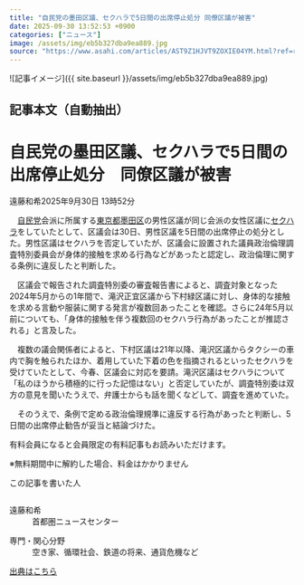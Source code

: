 ```yaml
---
title: "自民党の墨田区議、セクハラで5日間の出席停止処分 同僚区議が被害"
date: 2025-09-30 13:52:53 +0900
categories: ["ニュース"]
image: /assets/img/eb5b327dba9ea889.jpg
source: "https://www.asahi.com/articles/AST9Z1HJVT9ZOXIE04YM.html?ref=rss"
---
```


![記事イメージ]({{ site.baseurl }}/assets/img/eb5b327dba9ea889.jpg)

## 記事本文（自動抽出）
<div><main role="main" id="main"><p></p><div class="y_Qv3"><h1>自民党の墨田区議、セクハラで5日間の出席停止処分　同僚区議が被害</h1><p class="mhPng"><span class="H8KYB">遠藤和希</span><span class="UDj4P"><time datetime="2025-09-30T04:52:53.000Z">2025年9月30日 13時52分</time></span></p></div><p id="gsm_above_SnsUtilityArea"></p><p x-component-name="CommentHeadline" x-component-data='{"commentCount":0,"commentators":[],"mode":"pc"}'></p><div class="nfyQp"><p>　<a href="//www.asahi.com/topics/word/%E8%87%AA%E6%B0%91%E5%85%9A.html" title="自民党 のトピックスを開く" class="eWgMZ">自民党</a>会派に所属する<a href="http://www.asahi.com/area/tokyo/" title="東京都 のトピックスを開く" class="eWgMZ">東京都</a><a href="//www.asahi.com/topics/word/%E5%A2%A8%E7%94%B0%E5%8C%BA.html" title="墨田区 のトピックスを開く" class="eWgMZ">墨田区</a>の男性区議が同じ会派の女性区議に<a href="//www.asahi.com/topics/word/%E3%82%BB%E3%82%AF%E3%82%B7%E3%83%A3%E3%83%AB%E3%83%BB%E3%83%8F%E3%83%A9%E3%82%B9%E3%83%A1%E3%83%B3%E3%83%88.html" title="セクハラ のトピックスを開く" class="eWgMZ">セクハラ</a>をしていたとして、区議会は30日、男性区議を5日間の出席停止の処分とした。男性区議はセクハラを否定していたが、区議会に設置された議員政治倫理調査特別委員会が身体的接触を求める行為などがあったと認定し、政治倫理に関する条例に違反したと判断した。</p><p>　区議会で報告された調査特別委の審査報告書によると、調査対象となった2024年5月からの1年間で、滝沢正宜区議から下村緑区議に対し、身体的な接触を求める言動や服装に関する発言が複数回あったことを確認。さらに24年5月以前についても、「身体的接触を伴う複数回のセクハラ行為があったことが推認される」と言及した。</p><p>　複数の議会関係者によると、下村区議は21年以降、滝沢区議からタクシーの車内で胸を触られたほか、着用していた下着の色を指摘されるといったセクハラを受けていたとして、今春、区議会に対応を要請。滝沢区議はセクハラについて「私のほうから積極的に行った記憶はない」と否定していたが、調査特別委は双方の意見を聞いたうえで、弁護士からも話を聞くなどして、調査を進めていた。</p><p>　そのうえで、条例で定める政治倫理規準に違反する行為があったと判断し、5日間の出席停止勧告が妥当と結論づけた。</p><p id="_gtm_LastLine"></p></div><p></p><div class="NbZMW"><div class="PxAm1"><p>有料会員になると会員限定の<span>有料記事もお読みいただけます。</span></p></div><p class="eQShK">※無料期間中に解約した場合、料金はかかりません</p></div><div x-component-name="WriterProfile" x-component-data='{"writerProfile":{"writerProfileList":[{"name":"遠藤和希","code":"71074ee53aec893dec8bd77748253ef896202a8583a8758c7db36e1c51350a2c","department":"首都圏ニュースセンター","role":"","specialtyAndInterest":"空き家、循環社会、鉄道の将来、通貨危機など","isFollowed":false,"introduction":"1987年宮城県石巻市生まれ。2011年に入社。小さな事柄からから世の中の大きな動きが俯瞰できるニュースを発信をしようと取材に励んでいます。","iconImageUrl":"https://profile-image.kraken.asahi.com/71074ee53aec893dec8bd77748253ef896202a8583a8758c7db36e1c51350a2c","canSendFanLetter":false}],"isWriterFollowAvailableMember":false},"isFreeArea":true}'><div id="writerProfile" class="yT62y"><p class="FPrYd">この記事を書いた人</p><div class="jdPPS"><div class="zRkIz"><a href="/reporter-bio/71074ee53aec893dec8bd77748253ef896202a8583a8758c7db36e1c51350a2c?iref=article_reporter_profile" class="CES5K"></a><div class="iKuvI"><figure class="BKNFc"><img src="https://profile-image.kraken.asahi.com/71074ee53aec893dec8bd77748253ef896202a8583a8758c7db36e1c51350a2c" alt></figure><dl class="WptL0"><dt>遠藤和希</dt><dd>首都圏ニュースセンター</dd></dl></div><dl class="PXedm"><dt>専門・関心分野</dt><dd>空き家、循環社会、鉄道の将来、通貨危機など</dd></dl></div></div></div></div><p x-component-name="ArticleCommentList" x-component-data='{"commentCount":0,"commentList":[],"shareUrlBase":"https://www.asahi.com/articles/AST9Z1HJVT9ZOXIE04YM.html","articleId":"AST9Z1HJVT9ZOXIE04YM","commentIdParam":"","equalCommentIdIndex":-1,"isAuthorized":true,"isFreePlan":false,"isPaidMember":false,"isPresent":false,"isHazard":false,"freeUrlBase":"//www.asahi.com","digitalUrlBase":"//digital.asahi.com"}'></p></main></div>

[出典はこちら](https://www.asahi.com/articles/AST9Z1HJVT9ZOXIE04YM.html?ref=rss)
